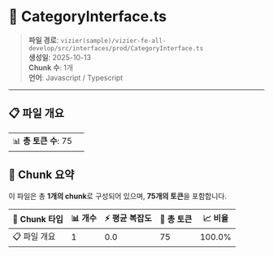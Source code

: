 # 📄 CategoryInterface.ts

> **파일 경로**: `vizier(sample)/vizier-fe-all-develop/src/interfaces/prod/CategoryInterface.ts`  
> **생성일**: 2025-10-13  
> **Chunk 수**: 1개  
> **언어**: Javascript / Typescript
---


## 📋 파일 개요

| | |
|--|--|
| 📊 **총 토큰 수**: 75 |  |






## 🧩 Chunk 요약

이 파일은 총 **1개의 chunk**로 구성되어 있으며, **75개의 토큰**을 포함합니다.

| 🧩 Chunk 타입 | 📊 개수 | ⚡ 평균 복잡도 | 📝 총 토큰 | 📈 비율 |
|---------------|--------|-------------|----------|--------|
| 📋 파일 개요 | 1 | 0.0 | 75 | 100.0% |

